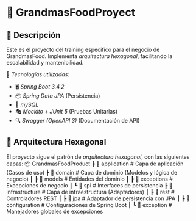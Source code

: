 # 🥘 GrandmasFoodProyect

## 📌 Descripción
Este es el proyecto del training especifico para el negocio de GrandmasFood. Implementa *arquitectura hexagonal*, facilitando la escalabilidad y mantenibilidad.

🔹 *Tecnologías utilizadas*:
- 🖥️ *Spring Boot 3.4.2*
- 📦 *Spring Data JPA* (Persistencia)
- 🐘 *mySQL*
- 🎭 *Mockito + JUnit 5* (Pruebas Unitarias)
- 🔍 *Swagger (OpenAPI 3)* (Documentación de API)

## 📁 Arquitectura Hexagonal
El proyecto sigue el patrón de *arquitectura hexagonal*, con las siguientes capas:
📦 GrandmasFoodProduct ┣ 📂 application # Capa de aplicación (Casos de uso) ┣ 📂 domain # Capa de dominio (Modelos y lógica de negocio) ┃ ┣ 📂 models # Entidades del dominio ┃ ┣ 📂 exceptions # Excepciones de negocio ┃ ┗ 📂 spi # Interfaces de persistencia ┣ 📂 infrastructure # Capa de infraestructura (Adaptadores) ┃ ┣ 📂 rest # Controladores REST ┃ ┣ 📂 jpa # Adaptador de persistencia con JPA ┃ ┣ 📂 configuration # Configuraciones de Spring Boot ┃ ┗ 📂 exception # Manejadores globales de excepciones

